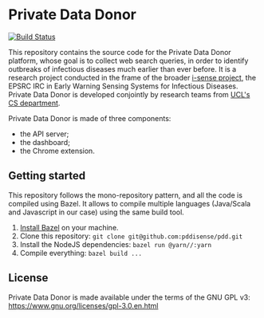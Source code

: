 # Private Data Donor

[![Build Status](https://travis-ci.com/pddisense/pdd.svg?branch=master)](https://travis-ci.com/pddisense/pdd)

This repository contains the source code for the Private Data Donor platform, whose goal is to collect web search queries, in order to identify outbreaks of infectious diseases much earlier than ever before.
It is a research project conducted in the frame of the broader [i-sense project](https://www.i-sense.org.uk/), the EPSRC IRC in Early Warning Sensing Systems for Infectious Diseases.
Private Data Donor is developed conjointly by research teams from [UCL's CS department](http://www.cs.ucl.ac.uk/home/).

Private Data Donor is made of three components:
  * the API server;
  * the dashboard;
  * the Chrome extension.

## Getting started

This repository follows the mono-repository pattern, and all the code is compiled using Bazel.
It allows to compile multiple languages (Java/Scala and Javascript in our case) using the same build tool.

1. [Install Bazel](https://docs.bazel.build/versions/master/install.html) on your machine.
2. Clone this repository: `git clone git@github.com:pddisense/pdd.git`
3. Install the NodeJS dependencies: `bazel run @yarn//:yarn`
4. Compile everything: `bazel build ...`

## License

Private Data Donor is made available under the terms of the GNU GPL v3: https://www.gnu.org/licenses/gpl-3.0.en.html
